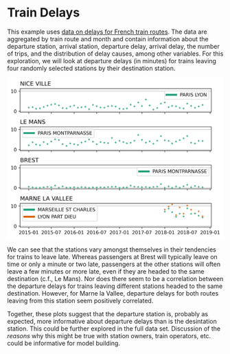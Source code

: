 # Train Delays

This example uses
[data on delays for French train routes](https://github.com/rfordatascience/tidytuesday/tree/master/data/2019/2019-02-26).
The data are aggregated by train route and month and contain information about
the departure station, arrival station, departure delay, arrival delay, the
number of trips, and the distribution of delay causes, among other variables.
For this exploration, we will look at departure delays (in minutes) for trains
leaving four randomly selected stations by their destination station.

![Departure delay timelines for four stations](delays_timeline.png)

We can see that the stations vary amongst themselves in their tendencies for
trains to leave late. Whereas passengers at Brest will typically leave on time
or only a minute or two late, passengers at the other stations will often leave
a few minutes or more late, even if they are headed to the same destination
(c.f., Le Mans). Nor does there seem to be a correlation between the departure
delays for trains leaving different stations headed to the same destination.
However, for Marne la Vallee, departure delays for both routes leaving from
this station seem positively correlated.

Together, these plots suggest that the departure station is, probably as
expected, more informative about departure delays than is the desintation
station. This could be further explored in the full data set. Discussion of the
*reasons* why this might be true with station owners, train operators, etc.
could be informative for model building.
